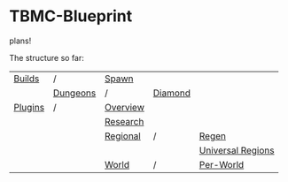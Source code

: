 # TBMC-Blueprint
plans!

The structure so far:


|     |     |     |     |     | 
| --- | --- | --- | --- | --- |
[Builds](https://github.com/TBMCPlugins/TBMC-Blueprint/tree/master/Builds) |/| [Spawn](https://github.com/TBMCPlugins/TBMC-Blueprint/blob/master/Builds/Spawn.md)           
  || [Dungeons](https://github.com/TBMCPlugins/TBMC-Blueprint/tree/master/Builds/Dungeons) |/| [Diamond](https://github.com/TBMCPlugins/TBMC-Blueprint/blob/master/Builds/Dungeons/Diamond%20Dungeon.md)
[Plugins](https://github.com/TBMCPlugins/TBMC-Blueprint/tree/master/Plugins) |/| [Overview](https://github.com/TBMCPlugins/TBMC-Blueprint/blob/master/Plugins/Overview.md) | 
|||[Research](https://github.com/TBMCPlugins/TBMC-Blueprint/blob/master/Plugins/Things%20to%20research.md)
|||[Regional](https://github.com/TBMCPlugins/TBMC-Blueprint/tree/master/Plugins/Regional) |/| [Regen](https://github.com/TBMCPlugins/TBMC-Blueprint/blob/master/Plugins/Regional/Regen%20(research%20required).md) 
|||||[Universal Regions](https://github.com/TBMCPlugins/TBMC-Blueprint/blob/master/Plugins/Regional/Universal%20Regions.md)
|||[World](https://github.com/TBMCPlugins/TBMC-Blueprint/tree/master/Plugins/World) |/| [Per-World](https://github.com/TBMCPlugins/TBMC-Blueprint/blob/master/Plugins/World/Per-World.md)

